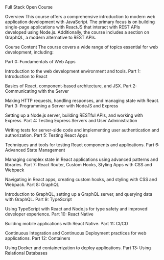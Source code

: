 Full Stack Open Course

Overview
This course offers a comprehensive introduction to modern web application development with JavaScript. 
The primary focus is on building single-page applications with ReactJS that interact with REST APIs developed using Node.js. Additionally, the course includes a section on GraphQL, a modern alternative to REST APIs.

Course Content
The course covers a wide range of topics essential for web development, including:

Part 0: Fundamentals of Web Apps

Introduction to the web development environment and tools.
Part 1: Introduction to React

Basics of React, component-based architecture, and JSX.
Part 2: Communicating with the Server

Making HTTP requests, handling responses, and managing state with React.
Part 3: Programming a Server with NodeJS and Express

Setting up a Node.js server, building RESTful APIs, and working with Express.
Part 4: Testing Express Servers and User Administration

Writing tests for server-side code and implementing user authentication and authorization.
Part 5: Testing React Apps

Techniques and tools for testing React components and applications.
Part 6: Advanced State Management

Managing complex state in React applications using advanced patterns and libraries.
Part 7: React Router, Custom Hooks, Styling Apps with CSS and Webpack

Navigating in React apps, creating custom hooks, and styling with CSS and Webpack.
Part 8: GraphQL

Introduction to GraphQL, setting up a GraphQL server, and querying data with GraphQL.
Part 9: TypeScript

Using TypeScript with React and Node.js for type safety and improved developer experience.
Part 10: React Native

Building mobile applications with React Native.
Part 11: CI/CD

Continuous Integration and Continuous Deployment practices for web applications.
Part 12: Containers

Using Docker and containerization to deploy applications.
Part 13: Using Relational Databases
